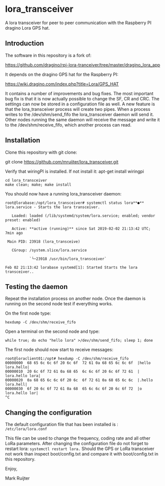 # lora_transceiver
A lora transceiver for peer to peer communication with the Raspberry PI dragino Lora GPS hat.

## Introduction
The software in this repository is a fork of:

https://github.com/dragino/rpi-lora-tranceiver/tree/master/dragino_lora_app

It depends on the dragino GPS hat for the Raspberry PI:

https://wiki.dragino.com/index.php?title=Lora/GPS_HAT

It contains a number of improvements and bug fixes. The most important bug fix is that it is now actually possible to change the SF, CR and CRC. The settings can now be stored in a configuration file as well. A new feature is that the lora_transceiver process will create two pipes. When a process writes to the /dev/shm/send_fifo the lora_transceiver daemon will send it. Other nodes running the same daemon will receive the message and write it to the /dev/shm/receive_fifo, which another process can read.

## Installation

Clone this repository with git clone:

git clone https://github.com/mruijter/lora_transceiver.git

Verify that wiringPI is installed. If not install it: apt-get install wiringpi

```
cd lora_transceiver
make clean; make; make install
```

You should now have a running lora_transceiver daemon:

```
root@lorabase:/opt/lora_transceiver# systemctl status lora**●** lora.service - Starts the lora transceiver.

   Loaded: loaded (/lib/systemd/system/lora.service; enabled; vendor preset: enabled)

   Active: **active (running)** since Sat 2019-02-02 21:13:42 UTC; 7min ago

 Main PID: 23918 (lora_transceive)

   CGroup: /system.slice/lora.service

​           `└─23918 /usr/bin/lora_transceiver`

Feb 02 21:13:42 lorabase systemd[1]: Started Starts the lora transceiver..

```

## Testing the daemon

Repeat the installation process on another node. Once the daemon is running on the second node test if everything works.

On the first node type:

`hexdump -C /dev/shm/receive_fifo` 

Open a terminal on the second node and type:

`while true; do echo "hello lora" >/dev/shm/send_fifo; sleep 1; done`

The first node should now start to receive messages:

```
root@loraclient01:/opt# hexdump -C /dev/shm/receive_fifo 
00000000  68 65 6c 6c 6f 20 6c 6f  72 61 0a 68 65 6c 6c 6f  |hello lora.hello|
00000010  20 6c 6f 72 61 0a 68 65  6c 6c 6f 20 6c 6f 72 61  | lora.hello lora|
00000020  0a 68 65 6c 6c 6f 20 6c  6f 72 61 0a 68 65 6c 6c  |.hello lora.hell|
00000030  6f 20 6c 6f 72 61 0a 68  65 6c 6c 6f 20 6c 6f 72  |o lora.hello lor|
^C
```

## Changing the configuration

The default configuration file that has been installed is : `/etc/lora/lora.conf`

This file can be used to change the frequency, coding rate and all other LoRa parameters. After changing the configuration file do not forget to restart lora: `systemctl restart lora.` Should the GPS or LoRa transceiver not work than inspect boot/config.txt and compare it with boot/config.txt in this repository.

Enjoy,

Mark Ruijter
